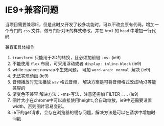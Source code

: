 
# IE9+兼容问题

当项目需要兼容IE，但是此时又开发了较多功能时，可以不改变原有代码，增加一个专门的 `css` 文件，做专门针对IE的样式修改，并在 `html` 的 `head` 中增加一行代码
<!--[if IE]><link rel="stylesheet" href="样式文件地址"><![endif]-->

兼容IE具体操作

1. `transform`: 只能用于2D的转换，且必须加前缀 `-ms-` (ie9)
2. 不能使用 `flex` 布局，可采用浮动或者 `display: inline-block`  (ie9)
3. white-space: nowrap不生效问题， 可加 `word-wrap: normal `解决 (ie9)
4. 无法实现动画   (ie9)
5. 音频播放时无法播放 `wav` 格式音频， 解决方案是可将音频格式改成Mp3等能兼容的
6. 渐变色不兼容 解决方法：-ms-写法，注意还需加 FILTER：... (ie9)
7. 图片大小在chrome中可以直接使用height:,会自动缩放，ie9中还需要设置width，否则图片容易变形。 
8. ie下的get请求，会存在浏览器的缓存问题，解决方法是可以在请求中增加时间戳
